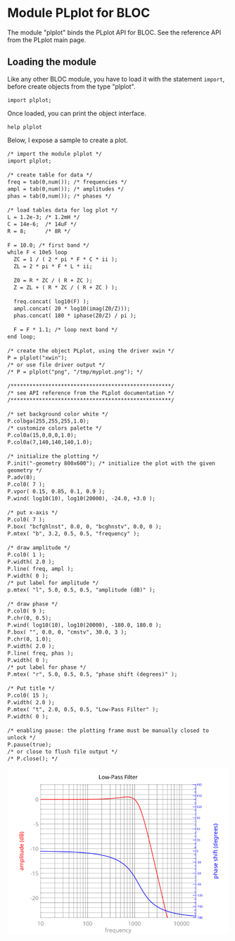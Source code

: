 # Module PLplot for BLOC

The module "plplot" binds the PLplot API for BLOC. See the reference API from the PLplot main page.

## Loading the module

Like any other BLOC module, you have to load it with the statement `import`, before create objects from the type "plplot".

```
import plplot;
```

Once loaded, you can print the object interface.
```
help plplot
```

Below, I expose a sample to create a plot.
```
/* import the module plplot */
import plplot;

/* create table for data */
freq = tab(0,num()); /* frequencies */
ampl = tab(0,num()); /* amplitudes */
phas = tab(0,num()); /* phases */

/* load tables data for log plot */
L = 1.2e-3; /* 1.2mH */
C = 14e-6;  /* 14uF */
R = 8;      /* 8R */

F = 10.0; /* first band */
while F < 10e5 loop
  ZC = 1 / ( 2 * pi * F * C * ii );
  ZL = 2 * pi * F * L * ii;

  Z0 = R * ZC / ( R + ZC );
  Z = ZL + ( R * ZC / ( R + ZC ) );

  freq.concat( log10(F) );
  ampl.concat( 20 * log10(imag(Z0/Z)));
  phas.concat( 180 * iphase(Z0/Z) / pi );

  F = F * 1.1; /* loop next band */
end loop;

/* create the object PLplot, using the driver xwin */
P = plplot("xwin");
/* or use file driver output */
/* P = plplot("png", "/tmp/myplot.png"); */

/***************************************************/
/* see API reference from the PLplot documentation */
/***************************************************/

/* set background color white */
P.colbga(255,255,255,1.0);
/* customize colors palette */
P.col0a(15,0,0,0,1.0);
P.col0a(7,140,140,140,1.0);

/* initialize the plotting */
P.init("-geometry 800x600"); /* initialize the plot with the given geometry */
P.adv(0);
P.col0( 7 );
P.vpor( 0.15, 0.85, 0.1, 0.9 );
P.wind( log10(10), log10(20000), -24.0, +3.0 );

/* put x-axis */
P.col0( 7 );
P.box( "bcfghlnst", 0.0, 0, "bcghnstv", 0.0, 0 );
P.mtex( "b", 3.2, 0.5, 0.5, "frequency" );

/* draw amplitude */
P.col0( 1 );
P.width( 2.0 );
P.line( freq, ampl );
P.width( 0 );
/* put label for amplitude */
p.mtex( "l", 5.0, 0.5, 0.5, "amplitude (dB)" );

/* draw phase */
P.col0( 9 );
P.chr(0, 0.5);
P.wind( log10(10), log10(20000), -180.0, 180.0 );
P.box( "", 0.0, 0, "cmstv", 30.0, 3 );
P.chr(0, 1.0);
P.width( 2.0 );
P.line( freq, phas );
P.width( 0 );
/* put label for phase */
P.mtex( "r", 5.0, 0.5, 0.5, "phase shift (degrees)" );

/* Put title */
P.col0( 15 );
P.width( 2.0 );
P.mtex( "t", 2.0, 0.5, 0.5, "Low-Pass Filter" );
P.width( 0 );

/* enabling pause: the plotting frame must be manually closed to unlock */ 
P.pause(true);
/* or close to flush file output */
/* P.close(); */
```

<p align="center">
  <img src="./sample.png"/>
<p>

